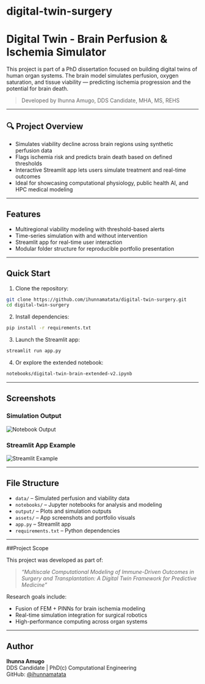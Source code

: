 # digital-twin-surgery
# Digital Twin - Brain Perfusion & Ischemia Simulator

This project is part of a PhD dissertation focused on building digital twins of human organ systems. The brain model simulates perfusion, oxygen saturation, and tissue viability — predicting ischemia progression and the potential for brain death.

> Developed by Ihunna Amugo, DDS Candidate, MHA, MS, REHS

---

## 🔍 Project Overview

- Simulates viability decline across brain regions using synthetic perfusion data
- Flags ischemia risk and predicts brain death based on defined thresholds
- Interactive Streamlit app lets users simulate treatment and real-time outcomes
- Ideal for showcasing computational physiology, public health AI, and HPC medical modeling

---

## Features

-  Multiregional viability modeling with threshold-based alerts
-  Time-series simulation with and without intervention
-  Streamlit app for real-time user interaction
-  Modular folder structure for reproducible portfolio presentation

---

##  Quick Start

1. Clone the repository:
```bash
git clone https://github.com/ihunnamatata/digital-twin-surgery.git
cd digital-twin-surgery
```

2. Install dependencies:
```bash
pip install -r requirements.txt
```

3. Launch the Streamlit app:
```bash
streamlit run app.py
```

4. Or explore the extended notebook:
```bash
notebooks/digital-twin-brain-extended-v2.ipynb
```

---

## Screenshots

### Simulation Output
![Notebook Output](./output/brain_perfusion_summary.png)

### Streamlit App Example
![Streamlit Example](./assets/streamlit_simulation_example.png)

---

## File Structure

- `data/` – Simulated perfusion and viability data
- `notebooks/` – Jupyter notebooks for analysis and modeling
- `output/` – Plots and simulation outputs
- `assets/` – App screenshots and portfolio visuals
- `app.py` – Streamlit app
- `requirements.txt` – Python dependencies

---

##Project Scope

This project was developed as part of:
> *“Multiscale Computational Modeling of Immune-Driven Outcomes in Surgery and Transplantation: A Digital Twin Framework for Predictive Medicine”*

Research goals include:
- Fusion of FEM + PINNs for brain ischemia modeling
- Real-time simulation integration for surgical robotics
- High-performance computing across organ systems

---

## Author
**Ihunna Amugo**  
DDS Candidate | PhD(c) Computational Engineering  
GitHub: [@ihunnamatata](https://github.com/ihunnamatata)
